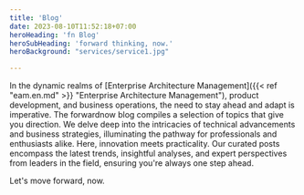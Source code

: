 ```yaml
---
title: 'Blog'
date: 2023-08-10T11:52:18+07:00
heroHeading: 'fn Blog'
heroSubHeading: 'forward thinking, now.'
heroBackground: "services/service1.jpg"

---
```


In the dynamic realms of [Enterprise Architecture Management]({{< ref "eam.en.md" >}} "Enterprise Architecture Management"), product development, and business operations, the need to stay ahead and adapt is imperative. The forwardnow blog compiles a selection of topics that give you direction. We delve deep into the intricacies of technical advancements and business strategies, illuminating the pathway for professionals and enthusiasts alike. Here, innovation meets practicality. Our curated posts encompass the latest trends, insightful analyses, and expert perspectives from leaders in the field, ensuring you're always one step ahead.

Let's move forward, now. 